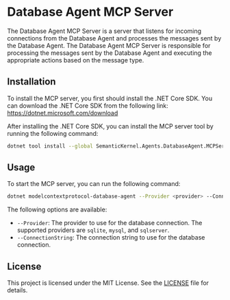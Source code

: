 ﻿# Database Agent MCP Server

The Database Agent MCP Server is a server that listens for incoming connections from the Database Agent and processes the messages sent by the Database Agent. The Database Agent MCP Server is responsible for processing the messages sent by the Database Agent and executing the appropriate actions based on the message type.

## Installation

To install the MCP server, you first should install the .NET Core SDK. 
You can download the .NET Core SDK from the following link: https://dotnet.microsoft.com/download

After installing the .NET Core SDK, you can install the MCP server tool by running the following command:

```bash
dotnet tool install --global SemanticKernel.Agents.DatabaseAgent.MCPServer
```

## Usage

To start the MCP server, you can run the following command:

```bash
dotnet modelcontextprotocol-database-agent --Provider <provider> --ConnectionString <connection-string>
```


The following options are available:

- `--Provider`: The provider to use for the database connection. The supported providers are `sqlite`, `mysql`, and `sqlserver`.
- `--ConnectionString`: The connection string to use for the database connection.

## License

This project is licensed under the MIT License. See the [LICENSE](../../LICENSE.md) file for details.